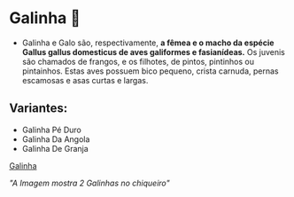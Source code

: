 # Galinha :chicken:

- Galinha e Galo são, respectivamente, **a fêmea e o macho da espécie Gallus gallus domesticus de aves galiformes e fasianídeas.** Os juvenis são chamados de frangos, e os filhotes, de pintos, pintinhos ou pintainhos. Estas aves possuem bico pequeno, crista carnuda, pernas escamosas e asas curtas e largas.

## Variantes:

- Galinha Pé Duro
- Galinha Da Angola
- Galinha De Granja

[Galinha](galinha.jpg)

 _"A Imagem mostra 2 Galinhas no chiqueiro"_